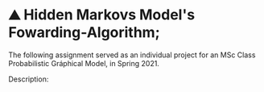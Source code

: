 <h1>&#9968 Hidden Markovs Model's Fowarding-Algorithm;</h1>

The following assignment served as an individual project for an MSc Class Probabilistic Gráphical Model, in Spring 2021.

Description: 
